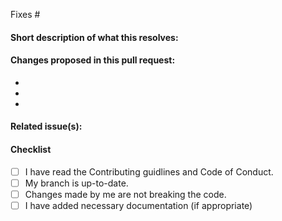 <!-- 
(Thanks for sending a pull request! Please make sure you fill out the blanks below.)
-->

<!-- Add the issue number that is fixed by this PR (In the form Fixes #12) -->

Fixes #

#### Short description of what this resolves:


#### Changes proposed in this pull request:

-
-
-

#### Related issue(s):
<!--
Except for klifu no other repos have issues so do refer to the issue you are working on. 
For example `Resolved Klifu/klifu#12`, `Fixes Klifu/klifu#32` or `See also Klifu/klifu#21`. The `See also Klifu/klifu#21` option will not automatically close the issue after the PR merge.
-->

#### Checklist

- [ ] I have read the Contributing guidlines and Code of Conduct.
- [ ] My branch is up-to-date.
- [ ] Changes made by me are not breaking the code.
- [ ] I have added necessary documentation (if appropriate)
